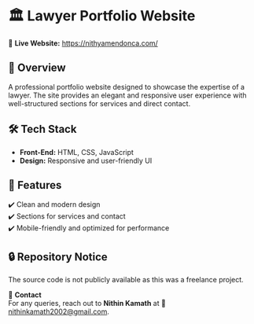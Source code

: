 # 🏛️ Lawyer Portfolio Website  
🚀 **Live Website:** https://nithyamendonca.com/

## 📌 Overview  
A professional portfolio website designed to showcase the expertise of a lawyer. The site provides an elegant and responsive user experience with well-structured sections for services and direct contact.  

## 🛠️ Tech Stack  
- **Front-End:** HTML, CSS, JavaScript  
- **Design:** Responsive and user-friendly UI  

## 🔑 Features  
✔️ Clean and modern design  
✔️ Sections for services and contact  
✔️ Mobile-friendly and optimized for performance  

## 🔒 Repository Notice  
The source code is not publicly available as this was a freelance project.  

📩 **Contact**  
For any queries, reach out to **Nithin Kamath** at 📧 nithinkamath2002@gmail.com.  
